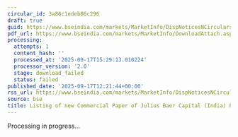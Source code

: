 ```yaml
---
circular_id: 3a86c1edeb86c296
draft: true
guid: https://www.bseindia.com/markets/MarketInfo/DispNoticesNCirculars.aspx?Noticeid={B34AC6A0-02BA-4F1E-BFC1-C66289A173AD}&noticeno=20250917-30&dt=09/17/2025&icount=30&totcount=56&flag=0
pdf_url: https://www.bseindia.com/markets/MarketInfo/DownloadAttach.aspx?id=20250917-30&attachedId=
processing:
  attempts: 1
  content_hash: ''
  processed_at: '2025-09-17T15:29:13.010224'
  processor_version: '2.0'
  stage: download_failed
  status: failed
published_date: '2025-09-17T12:21:44+00:00'
rss_url: https://www.bseindia.com/markets/MarketInfo/DispNoticesNCirculars.aspx?Noticeid={B34AC6A0-02BA-4F1E-BFC1-C66289A173AD}&noticeno=20250917-30&dt=09/17/2025&icount=30&totcount=56&flag=0
source: bse
title: Listing of new Commercial Paper of Julius Baer Capital (India) Private Limited
---
```


Processing in progress...